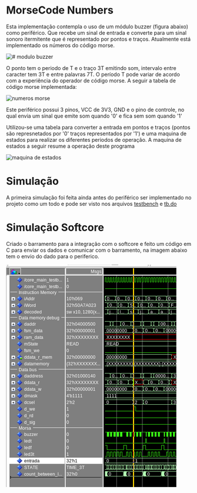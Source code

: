 # MorseCode Numbers

Esta implementação contempla o uso de um módulo buzzer (figura abaixo) como periférico. Que recebe um sinal de entrada e converte para um sinal sonoro itermitente que é representado por pontos e traços. Atualmente está implementado os números do código morse.


![# modulo buzzer ](./imagens/modulo%20buzzer.png)



O ponto tem o periodo de T e o traço 3T emitindo som, intervalo entre caracter tem 3T e entre palavras 7T. O período T pode variar de acordo com a experiência do operador de código morse. A seguir a tabela de código morse implementada:

![numeros morse](./imagens/Morse_code_numbers.png)

Este periférico possui 3 pinos, VCC de 3V3, GND e o pino de controle, no qual envia um sinal que emite som quando '0' e fica sem som quando '1'

Utilizou-se uma tabela para converter a entrada em pontos e traços (pontos são represnetados por '0' traços representados por '1') e uma maquina de estados para realizar os diferentes periodos de operação. A maquina de estados a seguir resume a operação deste programa


![maquina de estados ](./imagens/Maquina_de_estados.png)

# Simulação
A primeira simulação foi feita ainda antes do periférico ser implementado no projeto como um todo e pode ser visto nos arquivos [testbench](/peripherals/morse/testbench.vhd) e [tb.do](/peripherals/morse/tb.do)

# Simulação Softcore
Criado o barramento para a integração com o softcore e feito um código em C para enviar os dados e comunicar com o barramento, na imagem abaixo tem o envio do dado para o periferico.

![maquina de estados ](./imagens/envio_de_dado.png)
